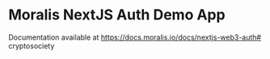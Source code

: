 
# Moralis NextJS Auth Demo App

Documentation available at https://docs.moralis.io/docs/nextjs-web3-auth# cryptosociety
